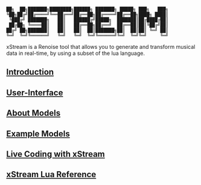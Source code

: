 
    ██╗  ██╗███████╗████████╗██████╗ ███████╗ █████╗ ███╗   ███╗
    ╚██╗██╔╝██╔════╝╚══██╔══╝██╔══██╗██╔════╝██╔══██╗████╗ ████║
     ╚███╔╝ ███████╗   ██║   ██████╔╝█████╗  ███████║██╔████╔██║
     ██╔██╗ ╚════██║   ██║   ██╔══██╗██╔══╝  ██╔══██║██║╚██╔╝██║
    ██╔╝ ██╗███████║   ██║   ██║  ██║███████╗██║  ██║██║ ╚═╝ ██║
    ╚═╝  ╚═╝╚══════╝   ╚═╝   ╚═╝  ╚═╝╚══════╝╚═╝  ╚═╝╚═╝     ╚═╝

xStream is a Renoise tool that allows you to generate and transform musical data in real-time, by using a subset of the lua language.

## [Introduction](docs/introduction.md)

## [User-Interface](docs/user_interface.md)

## [About Models](docs/about_models.md)

## [Example Models](docs/example_models.md)

## [Live Coding with xStream](docs/live_coding_intro.md)

## [xStream Lua Reference](docs/lua_reference.md)

